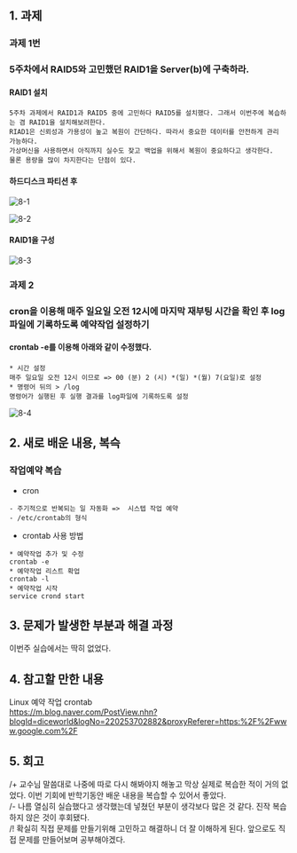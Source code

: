 ## 1. 과제 

### 과제 1번
### 5주차에서 RAID5와 고민했던 RAID1을 Server(b)에 구축하라.

#### RAID1 설치

~~~
5주차 과제에서 RAID1과 RAID5 중에 고민하다 RAID5를 설치했다. 그래서 이번주에 복습하는 겸 RAID1을 설치해보려한다.  
RIAD1은 신뢰성과 가용성이 높고 복원이 간단하다. 따라서 중요한 데이터를 안전하게 관리 가능하다.  
가상머신을 사용하면서 아직까지 실수도 잦고 백업을 위해서 복원이 중요하다고 생각한다.  
물론 용량을 많이 차지한다는 단점이 있다.  
~~~ 

#### 하드디스크 파티션 후 
![8-1](https://user-images.githubusercontent.com/49148640/116040584-2aa2e580-a6a7-11eb-9a10-d97d2f2c043d.png)




![8-2](https://user-images.githubusercontent.com/49148640/116040638-3d1d1f00-a6a7-11eb-95d7-3eb1b0abcb2a.png)

#### RAID1을 구성  
![8-3](https://user-images.githubusercontent.com/49148640/116040919-92f1c700-a6a7-11eb-93ce-8f13c1487491.png)





### 과제 2
### cron을 이용해 매주 일요일 오전 12시에 마지막 재부팅 시간을 확인 후 log파일에 기록하도록 예약작업 설정하기  


#### crontab -e를 이용해 아래와 같이 수정했다.

~~~
* 시간 설정  
매주 일요일 오전 12시 이므로 => 00 (분) 2 (시) *(일) *(월) 7(요일)로 설정  
* 명령어 뒤의 > /log  
명령어가 실행된 후 실행 결과를 log파일에 기록하도록 설정  
~~~

![8-4](https://user-images.githubusercontent.com/49148640/116040679-48704a80-a6a7-11eb-80ec-89175ddd97a7.png)


## 2. 새로 배운 내용, 복슥


###  작업예약 복습
- cron  
~~~
- 주기적으로 반복되는 일 자동화 =>  시스텝 작업 예약  
- /etc/crontab의 형식  
~~~

- crontab 사용 방법
~~~
* 예약작업 추가 및 수정   
crontab -e  
* 예약작업 리스트 확업  
crontab -l  
* 예약작업 시작  
service crond start  
~~~





## 3. 문제가 발생한 부분과 해결 과정
이번주 실습에서는 딱히 없었다.  



## 4. 참고할 만한 내용  
Linux  예약 작업 crontab  
https://m.blog.naver.com/PostView.nhn?blogId=diceworld&logNo=220253702882&proxyReferer=https:%2F%2Fwww.google.com%2F




## 5. 회고
/+ 교수님 말씀대로 나중에 따로 다시 해봐야지 해놓고 막상 실제로 복습한 적이 거의 없었다. 이번 기회에 반학기동안 배운 내용을 복습할 수 있어서 좋았다.  
/- 나름 열심히 실습했다고 생각했는데 넣쳤던 부분이 생각보다 많은 것 같다. 진작 복습하지 않은 것이 후회됐다.  
/! 확실히 직접 문제를 만들기위해 고민하고 해결하니 더 잘 이해하게 된다. 앞으로도 직접 문제를 만들어보며 공부해야겠다.
